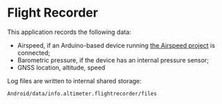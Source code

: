 # Flight Recorder

This application records the following data:
- Airspeed, if an Arduino-based device running [the Airspeed project](https://github.com/igorinov/airspeed) is connected;
- Barometric pressure, if the device has an internal pressure sensor;
- GNSS location, altitude, speed

Log files are written to internal shared storage:

    Android/data/info.altimeter.flightrecorder/files

